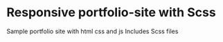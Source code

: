 # Responsive portfolio-site with Scss

Sample portfolio site with html css and js
Includes Scss files
